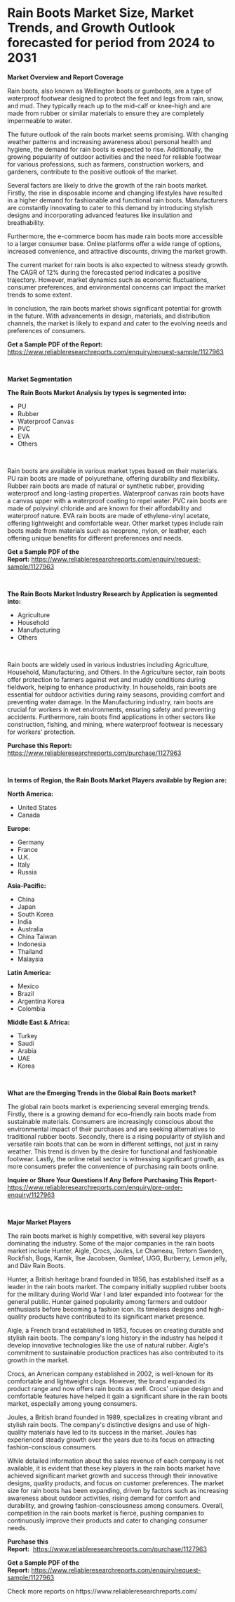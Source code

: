 <p><h1>Rain Boots Market Size, Market Trends, and Growth Outlook forecasted for period from 2024 to 2031</h1></p><p><strong>Market Overview and Report Coverage</strong></p>
<p><p>Rain boots, also known as Wellington boots or gumboots, are a type of waterproof footwear designed to protect the feet and legs from rain, snow, and mud. They typically reach up to the mid-calf or knee-high and are made from rubber or similar materials to ensure they are completely impermeable to water.</p><p>The future outlook of the rain boots market seems promising. With changing weather patterns and increasing awareness about personal health and hygiene, the demand for rain boots is expected to rise. Additionally, the growing popularity of outdoor activities and the need for reliable footwear for various professions, such as farmers, construction workers, and gardeners, contribute to the positive outlook of the market.</p><p>Several factors are likely to drive the growth of the rain boots market. Firstly, the rise in disposable income and changing lifestyles have resulted in a higher demand for fashionable and functional rain boots. Manufacturers are constantly innovating to cater to this demand by introducing stylish designs and incorporating advanced features like insulation and breathability.</p><p>Furthermore, the e-commerce boom has made rain boots more accessible to a larger consumer base. Online platforms offer a wide range of options, increased convenience, and attractive discounts, driving the market growth.</p><p>The current market for rain boots is also expected to witness steady growth. The CAGR of 12% during the forecasted period indicates a positive trajectory. However, market dynamics such as economic fluctuations, consumer preferences, and environmental concerns can impact the market trends to some extent.</p><p>In conclusion, the rain boots market shows significant potential for growth in the future. With advancements in design, materials, and distribution channels, the market is likely to expand and cater to the evolving needs and preferences of consumers.</p></p>
<p><strong>Get a Sample PDF of the Report:</strong> <a href="https://www.reliableresearchreports.com/enquiry/request-sample/1127963">https://www.reliableresearchreports.com/enquiry/request-sample/1127963</a></p>
<p>&nbsp;</p>
<p><strong>Market Segmentation</strong></p>
<p><strong>The Rain Boots Market Analysis by types is segmented into:</strong></p>
<p><ul><li>PU</li><li>Rubber</li><li>Waterproof Canvas</li><li>PVC</li><li>EVA</li><li>Others</li></ul></p>
<p>&nbsp;</p>
<p><p>Rain boots are available in various market types based on their materials. PU rain boots are made of polyurethane, offering durability and flexibility. Rubber rain boots are made of natural or synthetic rubber, providing waterproof and long-lasting properties. Waterproof canvas rain boots have a canvas upper with a waterproof coating to repel water. PVC rain boots are made of polyvinyl chloride and are known for their affordability and waterproof nature. EVA rain boots are made of ethylene-vinyl acetate, offering lightweight and comfortable wear. Other market types include rain boots made from materials such as neoprene, nylon, or leather, each offering unique benefits for different preferences and needs.</p></p>
<p><strong>Get a Sample PDF of the Report:</strong>&nbsp;<a href="https://www.reliableresearchreports.com/enquiry/request-sample/1127963">https://www.reliableresearchreports.com/enquiry/request-sample/1127963</a></p>
<p>&nbsp;</p>
<p><strong>The Rain Boots Market Industry Research by Application is segmented into:</strong></p>
<p><ul><li>Agriculture</li><li>Household</li><li>Manufacturing</li><li>Others</li></ul></p>
<p>&nbsp;</p>
<p><p>Rain boots are widely used in various industries including Agriculture, Household, Manufacturing, and Others. In the Agriculture sector, rain boots offer protection to farmers against wet and muddy conditions during fieldwork, helping to enhance productivity. In households, rain boots are essential for outdoor activities during rainy seasons, providing comfort and preventing water damage. In the Manufacturing industry, rain boots are crucial for workers in wet environments, ensuring safety and preventing accidents. Furthermore, rain boots find applications in other sectors like construction, fishing, and mining, where waterproof footwear is necessary for workers' protection.</p></p>
<p><strong>Purchase this Report:</strong>&nbsp; <a href="https://www.reliableresearchreports.com/purchase/1127963">https://www.reliableresearchreports.com/purchase/1127963</a></p>
<p>&nbsp;</p>
<p><strong>In terms of Region, the Rain Boots Market Players available by Region are:</strong></p>
<p>
    <p> <strong> North America: </strong>
        <ul>
            <li>United States</li>
            <li>Canada</li>
        </ul>
        </p> 
    <p> <strong> Europe: </strong>
        <ul>
            <li>Germany</li>
            <li>France</li>
            <li>U.K.</li>
            <li>Italy</li>
            <li>Russia</li>
        </ul>
        </p> 
    <p> <strong> Asia-Pacific: </strong>
        <ul>
            <li>China</li>
            <li>Japan</li>
            <li>South Korea</li>
            <li>India</li>
            <li>Australia</li>
            <li>China Taiwan</li>
            <li>Indonesia</li>
            <li>Thailand</li>
            <li>Malaysia</li>
        </ul>
        </p> 
    <p> <strong> Latin America: </strong>
        <ul>
            <li>Mexico</li>
            <li>Brazil</li>
            <li>Argentina Korea</li>
            <li>Colombia</li>
        </ul>
        </p> 
    <p> <strong> Middle East & Africa: </strong>
        <ul>
            <li>Turkey</li>
            <li>Saudi</li>
            <li>Arabia</li>
            <li>UAE</li>
            <li>Korea</li>
        </ul>
    </p>
    </p>
<p>&nbsp;</p>
<p><strong>What are the Emerging Trends in the Global Rain Boots market?</strong></p>
<p><p>The global rain boots market is experiencing several emerging trends. Firstly, there is a growing demand for eco-friendly rain boots made from sustainable materials. Consumers are increasingly conscious about the environmental impact of their purchases and are seeking alternatives to traditional rubber boots. Secondly, there is a rising popularity of stylish and versatile rain boots that can be worn in different settings, not just in rainy weather. This trend is driven by the desire for functional and fashionable footwear. Lastly, the online retail sector is witnessing significant growth, as more consumers prefer the convenience of purchasing rain boots online.</p></p>
<p><strong>Inquire or Share Your Questions If Any Before Purchasing This Report</strong>- <a href="https://www.reliableresearchreports.com/enquiry/pre-order-enquiry/1127963">https://www.reliableresearchreports.com/enquiry/pre-order-enquiry/1127963</a></p>
<p>&nbsp;</p>
<p><strong>Major Market Players</strong></p>
<p><p>The rain boots market is highly competitive, with several key players dominating the industry. Some of the major companies in the rain boots market include Hunter, Aigle, Crocs, Joules, Le Chameau, Tretorn Sweden, Rockfish, Bogs, Kamik, Ilse Jacobsen, Gumleaf, UGG, Burberry, Lemon jelly, and Däv Rain Boots.</p><p>Hunter, a British heritage brand founded in 1856, has established itself as a leader in the rain boots market. The company initially supplied rubber boots for the military during World War I and later expanded into footwear for the general public. Hunter gained popularity among farmers and outdoor enthusiasts before becoming a fashion icon. Its timeless designs and high-quality products have contributed to its significant market presence.</p><p>Aigle, a French brand established in 1853, focuses on creating durable and stylish rain boots. The company's long history in the industry has helped it develop innovative technologies like the use of natural rubber. Aigle's commitment to sustainable production practices has also contributed to its growth in the market.</p><p>Crocs, an American company established in 2002, is well-known for its comfortable and lightweight clogs. However, the brand expanded its product range and now offers rain boots as well. Crocs' unique design and comfortable features have helped it gain a significant share in the rain boots market, especially among young consumers.</p><p>Joules, a British brand founded in 1989, specializes in creating vibrant and stylish rain boots. The company's distinctive designs and use of high-quality materials have led to its success in the market. Joules has experienced steady growth over the years due to its focus on attracting fashion-conscious consumers.</p><p>While detailed information about the sales revenue of each company is not available, it is evident that these key players in the rain boots market have achieved significant market growth and success through their innovative designs, quality products, and focus on customer preferences. The market size for rain boots has been expanding, driven by factors such as increasing awareness about outdoor activities, rising demand for comfort and durability, and growing fashion-consciousness among consumers. Overall, competition in the rain boots market is fierce, pushing companies to continuously improve their products and cater to changing consumer needs.</p></p>
<p><strong>Purchase this Report:</strong>&nbsp;&nbsp;<a href="https://www.reliableresearchreports.com/purchase/1127963">https://www.reliableresearchreports.com/purchase/1127963</a></p>
<p></p>
<p><strong>Get a Sample PDF of the Report:</strong>&nbsp;<a href="https://www.reliableresearchreports.com/enquiry/request-sample/1127963">https://www.reliableresearchreports.com/enquiry/request-sample/1127963</a></p>
<p>Check more reports on https://www.reliableresearchreports.com/</p>